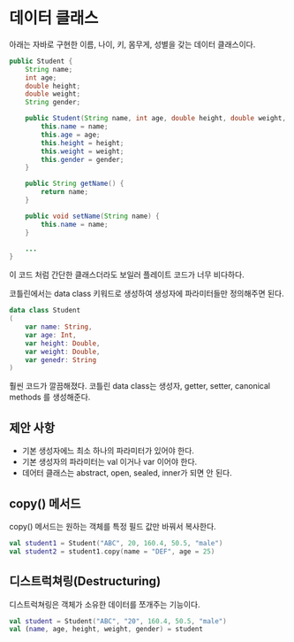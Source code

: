 # 데이터 클래스

아래는 자바로 구현한 이름, 나이, 키, 몸무게, 성별을 갖는 데이터 클래스이다.
```java
public Student {
    String name;
    int age;
    double height;
    double weight;
    String gender;

    public Student(String name, int age, double height, double weight, String gender) {
        this.name = name;
        this.age = age;
        this.height = height;
        this.weight = weight;
        this.gender = gender;
    }

    public String getName() {
        return name;
    }

    public void setName(String name) {
        this.name = name;
    }

    ...
}
```
이 코드 처럼 간단한 클래스더라도 보일러 플레이트 코드가 너무 비다하다.

코틀린에서는 data class 키워드로 생성하여 생성자에 파라미터들만 정의해주면 된다.

```kotlin
data class Student
(
    var name: String,
    var age: Int,
    var height: Double,
    var weight: Double,
    var genedr: String
)
```
훨씬 코드가 깔끔해졌다. 코틀린 data class는 생성자, getter, setter, canonical methods 를 생성해준다.

## 제안 사항
- 기본 생성자에느 최소 하나의 파라미터가 있어야 한다.
- 기본 생성자의 파라미터는 val 이거나 var 이어야 한다.
- 데어터 클래스는 abstract, open, sealed, inner가 되면 안 된다.

## copy() 메서드
copy() 메서드는 원하는 객체를 특정 필드 값만 바꿔서 복사한다.

```kotlin
val student1 = Student("ABC", 20, 160.4, 50.5, "male")
val student2 = student1.copy(name = "DEF", age = 25)
```

## 디스트럭쳐링(Destructuring)
디스트럭쳐링은 객체가 소유한 데이터를 쪼개주는 기능이다.
```kotlin
val student = Student("ABC", "20", 160.4, 50.5, "male")
val (name, age, height, weight, gender) = student
```